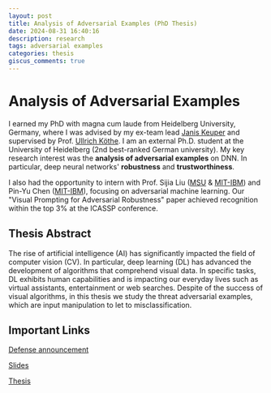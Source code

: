 ```yaml
---
layout: post
title: Analysis of Adversarial Examples (PhD Thesis)
date: 2024-08-31 16:40:16
description: research
tags: adversarial examples
categories: thesis
giscus_comments: true
---
```


# Analysis of Adversarial Examples

I earned my PhD with magna cum laude from Heidelberg University, Germany, where I was advised by my ex-team lead [Janis Keuper](https://www.itwm.fraunhofer.de/en/departments/hpc/staff/janis-keuper.html) and supervised by Prof. [Ullrich Köthe](https://hci.iwr.uni-heidelberg.de/vislearn/people/ullrich-koethe). I am an external Ph.D. student at the University of Heidelberg (2nd best-ranked German university).
My key research interest was the **analysis of adversarial examples** on DNN.
In particular, deep neural networks' **robustness** and **trustworthiness**.

I also had the opportunity to intern with Prof. Sijia Liu ([MSU](https://lsjxjtu.github.io/) & [MIT-IBM](https://mitibmwatsonailab.mit.edu/people/sijia-liu/)) and Pin-Yu Chen ([MIT-IBM](https://sites.google.com/site/pinyuchenpage/home)), focusing on adversarial machine learning.
Our "Visual Prompting for Adversarial Robustness" paper achieved recognition within the top 3% at the ICASSP conference.

## Thesis Abstract

The rise of artificial intelligence (AI) has significantly impacted the field of computer vision (CV). In particular, deep learning (DL) has advanced the development of algorithms that comprehend visual data. In specific tasks, DL exhibits human capabilities and is impacting our everyday lives such as virtual assistants, entertainment or web searches. Despite of the success of visual algorithms, in this thesis we study the threat adversarial examples, which are input manipulation to let to misclassification.


## Important Links

[Defense announcement](https://www.mathinf.uni-heidelberg.de/en/thesis-defenses/analysis-of-adversarial-examples-2024-07-30)

[Slides](https://drive.google.com/file/d/1tgZ5exAoadPo64Rd4rc7cAEjTGCuQi63/view?usp=sharing)

[Thesis](https://archiv.ub.uni-heidelberg.de/volltextserver/35211/1/main.pdf)
